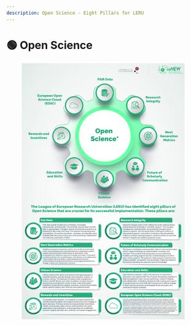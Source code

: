 ```yaml
---
description: Open Science - Eight Pillars for LERU
---
```


# 🟢 Open Science

<figure><img src="../../.gitbook/assets/Updated-01.jpg" alt=""><figcaption></figcaption></figure>
